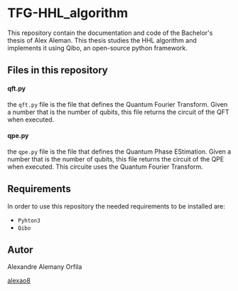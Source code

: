 # TFG-HHL_algorithm
This repository contain the documentation and code of the Bachelor's thesis of Alex Aleman. This thesis studies the HHL algorithm and implements it using Qibo, an open-source python framework.

## Files in this repository

#### qft.py
the `qft.py` file is the file that defines the Quantum Fourier Transform. Given a number that is the number of qubits, this file returns the circuit of the QFT when executed.


#### qpe.py
the `qpe.py` file is the file that defines the Quantum Phase EStimation. Given a number that is the number of qubits, this file returns the circuit of the QPE when executed. This circuite uses the Quantum Fourier Transform.

## Requirements
In order to use this repository the needed requirements to be installed are:
- `Pyhton3`
- `Qibo`

## Autor
Alexandre Alemany Orfila

[alexao8](https://github.com/alexao8)
